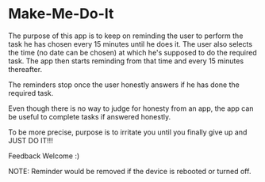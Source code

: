 # Make-Me-Do-It

The purpose of this app is to keep on reminding the user to perform the task he has chosen every 15 minutes until he does it. The user also selects the time (no date can be chosen) at which he's supposed to do the required task. The app then starts reminding from that time and every 15 minutes thereafter.

The reminders stop once the user honestly answers if he has done the required task.

Even though there is no way to judge for honesty from an app, the app can be useful to complete tasks if answered honestly.

To be more precise, purpose is to irritate you until you finally give up and JUST DO IT!!!

Feedback Welcome :)

NOTE: Reminder would be removed if the device is rebooted or turned off.
